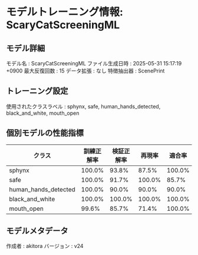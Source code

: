 # モデルトレーニング情報: ScaryCatScreeningML

## モデル詳細
モデル名           : ScaryCatScreeningML
ファイル生成日時   : 2025-05-31 15:17:19 +0900
最大反復回数     : 15
データ拡張       : なし
特徴抽出器       : ScenePrint

## トレーニング設定
使用されたクラスラベル : sphynx, safe, human_hands_detected, black_and_white, mouth_open

## 個別モデルの性能指標
| クラス | 訓練正解率 | 検証正解率 | 再現率 | 適合率 | F1スコア |
|--------|------------|------------|--------|--------|----------|
| sphynx | 100.0% | 93.8% | 87.5% | 100.0% | 93.3% |
| safe | 100.0% | 91.7% | 100.0% | 85.7% | 92.3% |
| human_hands_detected | 100.0% | 90.0% | 90.0% | 90.0% | 90.0% |
| black_and_white | 100.0% | 100.0% | 100.0% | 100.0% | 100.0% |
| mouth_open | 99.6% | 85.7% | 71.4% | 100.0% | 83.3% |

## モデルメタデータ
作成者            : akitora
バージョン          : v24